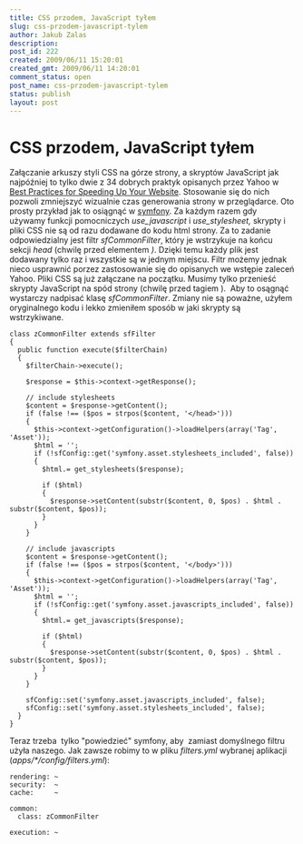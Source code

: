 ```yaml
---
title: CSS przodem, JavaScript tyłem
slug: css-przodem-javascript-tylem
author: Jakub Zalas
description: 
post_id: 222
created: 2009/06/11 15:20:01
created_gmt: 2009/06/11 14:20:01
comment_status: open
post_name: css-przodem-javascript-tylem
status: publish
layout: post
---
```


<!--Załączanie arkuszy styli CSS na górze strony, a skryptów JavaScript jak najpóźniej to tylko dwie z 34 dobrych praktyk opisanych przez Yahoo w Best Practices for Speeding Up Your Website. Stosowanie się do nich pozwoli zmniejszyć wizualnie czas generowania strony w przeglądarce. Oto prosty przykład jak to osiągnąć w symfony.-->

# CSS przodem, JavaScript tyłem

Załączanie arkuszy styli CSS na górze strony, a skryptów JavaScript jak najpóźniej to tylko dwie z 34 dobrych praktyk opisanych przez Yahoo w [Best Practices for Speeding Up Your Website](http://developer.yahoo.com/performance/rules.html). Stosowanie się do nich pozwoli zmniejszyć wizualnie czas generowania strony w przeglądarce. Oto prosty przykład jak to osiągnąć w [symfony](http://www.symfony-project.org/). Za każdym razem gdy używamy funkcji pomocniczych _use_javascript_ i _use_stylesheet,_ skrypty i pliki CSS nie są od razu dodawane do kodu html strony. Za to zadanie odpowiedzialny jest filtr _sfCommonFilter_, który je wstrzykuje na końcu sekcji _head_ (chwilę przed elementem _</head>)_. Dzięki temu każdy plik jest dodawany tylko raz i wszystkie są w jednym miejscu. Filtr możemy jednak nieco usprawnić porzez zastosowanie się do opisanych we wstępie zaleceń Yahoo. Pliki CSS są już załączane na początku. Musimy tylko przenieść skrypty JavaScript na spód strony (chwilę przed tagiem _</body>_).  Aby to osągnąć wystarczy nadpisać klasę _sfCommonFilter_. Zmiany nie są poważne, użyłem oryginalnego kodu i lekko zmieniłem sposób w jaki skrypty są wstrzykiwane. 
    
    
    class zCommonFilter extends sfFilter
    {
      public function execute($filterChain)
      {
        $filterChain->execute();
    
        $response = $this->context->getResponse();
    
        // include stylesheets
        $content = $response->getContent();
        if (false !== ($pos = strpos($content, '</head>')))
        {
          $this->context->getConfiguration()->loadHelpers(array('Tag', 'Asset'));
          $html = '';
          if (!sfConfig::get('symfony.asset.stylesheets_included', false))
          {
            $html.= get_stylesheets($response);
    
            if ($html)
            {
              $response->setContent(substr($content, 0, $pos) . $html . substr($content, $pos));
            }
          }
        }
    
        // include javascripts
        $content = $response->getContent();
        if (false !== ($pos = strpos($content, '</body>')))
        {
          $this->context->getConfiguration()->loadHelpers(array('Tag', 'Asset'));
          $html = '';
          if (!sfConfig::get('symfony.asset.javascripts_included', false))
          {
            $html.= get_javascripts($response);
    
            if ($html)
            {
              $response->setContent(substr($content, 0, $pos) . $html . substr($content, $pos));
            }
          }
        }
    
        sfConfig::set('symfony.asset.javascripts_included', false);
        sfConfig::set('symfony.asset.stylesheets_included', false);
      }
    }

Teraz trzeba  tylko "powiedzieć" symfony, aby  zamiast domyślnego filtru użyła naszego. Jak zawsze robimy to w pliku _filters.yml_ wybranej aplikacji (_apps/*/config/filters.yml_): 
    
    
    rendering: ~
    security:  ~
    cache:     ~
    
    common:
      class: zCommonFilter
    
    execution: ~
